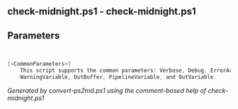 ## check-midnight.ps1 - check-midnight.ps1 


## Parameters
```powershell


[<CommonParameters>]
    This script supports the common parameters: Verbose, Debug, ErrorAction, ErrorVariable, WarningAction, 
    WarningVariable, OutBuffer, PipelineVariable, and OutVariable.
```

*Generated by convert-ps2md.ps1 using the comment-based help of check-midnight.ps1*
